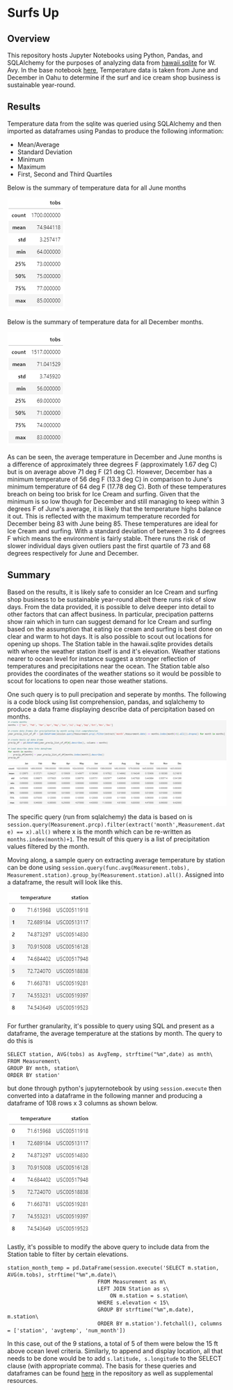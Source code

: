 # Surfs Up

## Overview

This repository hosts Jupyter Notebooks using Python, Pandas, and SQLAlchemy for the purposes of analyzing data from [hawaii.sqlite](/hawaii.sqlite) for W. Avy. In the base notebook [here](/SurfsUp_Challenge.ipynb), Temperature data is taken from June and December in Oahu to determine if the surf and ice cream shop business is sustainable year-round.

## Results

Temperature data from the sqlite was queried using SQLAlchemy and then imported as dataframes using Pandas to produce the following information:

* Mean/Average
* Standard Deviation
* Minimum
* Maximum
* First, Second and Third Quartiles

Below is the summary of temperature data for all June months

![JuneTemp](/Resources/JuneTemperature.png)

Below is the summary of temperature data for all December months. 

![DecTemp](/Resources/DecemberTemperature.png)

As can be seen, the average temperature in December and June months is a difference of approximately three degrees F (approximately 1.67 deg C) but is on average above 71 deg F (21 deg C). However, December has a minimum temperature of 56 deg F (13.3 deg C) in comparison to June's minimum temperature of 64 deg F (17.78 deg C). Both of these temperatures breach on being too brisk for Ice Cream and surfing. Given that the minimum is so low though for December and still managing to keep within 3 degrees F of June's average, it is likely that the temperature highs balance it out. This is reflected with the maximum temperature recorded for December being 83 with June being 85. These temperatures are ideal for Ice Cream and surfing. With a standard deviation of between 3 to 4 degrees F which means the environment is fairly stable. There runs the risk of slower individual days given outliers past the first quartile of 73 and 68 degrees respectively for June and December. 

## Summary

Based on the results, it is likely safe to consider an Ice Cream and surfing shop business to be sustainable year-round albeit there runs risk of slow days. From the data provided, it is possible to delve deeper into detail to other factors that can affect business. In particular, precipation patterns show rain which in turn can suggest demand for Ice Cream and surfing based on the assumption that eating ice cream and surfing is best done on clear and warm to hot days. It is also possible to scout out locations for opening up shops. The Station table in the hawaii.sqlite provides details with where the weather station itself is and it's elevation. Weather stations nearer to ocean level for instance suggest a stronger reflection of temperatures and precipitations near the ocean. The Station table also provides the coordinates of the weather stations so it would be possible to scout for locations to open near those weather stations. 

One such query is to pull precipation and seperate by months. The following is a code block using list comprehension, pandas, and sqlalchemy to produce a data frame displaying describe data of percipitation based on months.
![precipitation](/Resources/precipitationQuery.png)

The specific query (run from sqlalchemy) the data is based on is `session.query(Measurement.prcp).filter(extract('month',Measurement.date) == x).all()` where x is the month which can be re-written as `months.index(month)+1`. The result of this query is a list of precipitation values filtered by the month.

Moving along, a sample query on extracting average temperature by station can be done using `session.query(func.avg(Measurement.tobs), 
Measurement.station).group_by(Measurement.station).all()`. Assigned into a dataframe, the result will look like this.

![avgTempStn](/Resources/avgTempStation.png)

For further granularity, it's possible to query using SQL and present as a dataframe, the average temperature at the stations by month. The query to do this is
```
SELECT station, AVG(tobs) as AvgTemp, strftime("%m",date) as mnth\
FROM Measurement\
GROUP BY mnth, station\
ORDER BY station'
```
but done through python's jupyternotebook by using `session.execute` then converted into a dataframe in the following manner and producing a dataframe of 108 rows x 3 columns as shown below.

![AvgTempStn](/Resources/avgTempStation.png)

Lastly, it's possible to modify the above query to include data from the Station table to filter by certain elevations.

```
station_month_temp = pd.DataFrame(session.execute('SELECT m.station, AVG(m.tobs), strftime("%m",m.date)\
                             FROM Measurement as m\
                             LEFT JOIN Station as s\
                                 ON m.station = s.station\
                             WHERE s.elevation < 15\
                             GROUP BY strftime("%m",m.date), m.station\
                             ORDER BY m.station').fetchall(), columns = ['station', 'avgtemp', 'num_month'])
```

In this case, out of the 9 stations, a total of 5 of them were below the 15 ft above ocean level criteria. Similarly, to append and display location, all that needs to be done would be to add `s.latitude, s.longitude` to the SELECT clause (with appropriate comma). The basis for these queries and dataframes can be found [here](/SurfsUp_Challenge_Summary) in the repository as well as supplemental resources.

